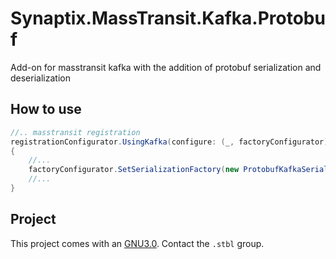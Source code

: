 # Synaptix.MassTransit.Kafka.Protobuf

Add-on for masstransit kafka with the addition of protobuf serialization and deserialization

## How to use

```csharp
//.. masstransit registration
registrationConfigurator.UsingKafka(configure: (_, factoryConfigurator) =>
{
    //...
    factoryConfigurator.SetSerializationFactory(new ProtobufKafkaSerializerFactory());
    //...
}
```

## Project

This project comes with an [GNU3.0](../../../LICENSE). Contact the `.stbl` group.